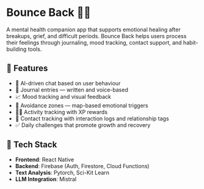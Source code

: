 # Bounce Back 🧠💬

A mental health companion app that supports emotional healing after breakups, grief, and difficult periods. Bounce Back helps users process their feelings through journaling, mood tracking, contact support, and habit-building tools.

## 🌟 Features

- 💬 AI-driven chat based on user behaviour
- 📓 Journal entries — written and voice-based
- 📈 Mood tracking and visual feedback
- 📍 Avoidance zones — map-based emotional triggers
- 🏃‍♀️ Activity tracking with XP rewards
- 👥 Contact tracking with interaction logs and relationship tags
- ✅ Daily challenges that promote growth and recovery

## 🧩 Tech Stack

- **Frontend**: React Native
- **Backend**: Firebase (Auth, Firestore, Cloud Functions)
- **Text Analysis**: Pytorch, Sci-Kit Learn
- **LLM Integration**: Mistral
